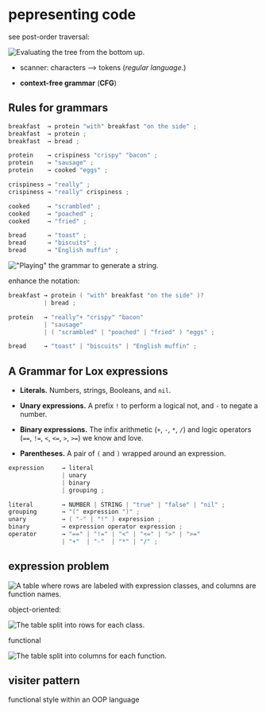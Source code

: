 # pepresenting code

see post-order traversal:

![Evaluating the tree from the bottom up.](https://craftinginterpreters.com/image/representing-code/tree-evaluate.png)

- scanner: characters --> tokens (*regular language*.)

- **context-free grammar** (**CFG**)

## Rules for grammars

```c
breakfast  → protein "with" breakfast "on the side" ;
breakfast  → protein ;
breakfast  → bread ;

protein    → crispiness "crispy" "bacon" ;
protein    → "sausage" ;
protein    → cooked "eggs" ;

crispiness → "really" ;
crispiness → "really" crispiness ;

cooked     → "scrambled" ;
cooked     → "poached" ;
cooked     → "fried" ;

bread      → "toast" ;
bread      → "biscuits" ;
bread      → "English muffin" ;
```

!["Playing" the grammar to generate a string.](https://craftinginterpreters.com/image/representing-code/breakfast.png)

enhance the notation:

```c
breakfast → protein ( "with" breakfast "on the side" )?
          | bread ;

protein   → "really"+ "crispy" "bacon"
          | "sausage"
          | ( "scrambled" | "poached" | "fried" ) "eggs" ;

bread     → "toast" | "biscuits" | "English muffin" ;
```

## A Grammar for Lox expressions

- **Literals.** Numbers, strings, Booleans, and `nil`.

- **Unary expressions.** A prefix `!` to perform a logical not, and `-` to
  negate a number.

- **Binary expressions.** The infix arithmetic (`+`, `-`, `*`, `/`) and logic
  operators (`==`, `!=`, `<`, `<=`, `>`, `>=`) we know and love.

- **Parentheses.** A pair of `(` and `)` wrapped around an expression.

```c
expression     → literal
               | unary
               | binary
               | grouping ;

literal        → NUMBER | STRING | "true" | "false" | "nil" ;
grouping       → "(" expression ")" ;
unary          → ( "-" | "!" ) expression ;
binary         → expression operator expression ;
operator       → "==" | "!=" | "<" | "<=" | ">" | ">="
               | "+"  | "-"  | "*" | "/" ;
```

## expression problem

![A table where rows are labeled with expression classes, and columns are function names.](https://craftinginterpreters.com/image/representing-code/table.png)

object-oriented:

![The table split into rows for each class.](https://craftinginterpreters.com/image/representing-code/rows.png)

functional

![The table split into columns for each function.](https://craftinginterpreters.com/image/representing-code/columns.png)

## visiter pattern

functional style within an OOP language
